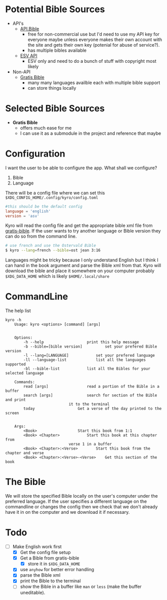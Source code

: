 # Potential Bible Sources

-   API's
    -   [API.Bible](https://scripture.api.bible/)
        -   free for non-commercial use but I'd need to use my API key for everyone maybe unless everyone makes their own account with the site and gets their own key (potenial for abuse of service?).
        -   has multiple bibles available
    -   [ESV API](https://api.esv.org/)
        -   ESV only and need to do a bunch of stuff with copyright most likely
-   Non-API
    -   [Gratis Bible](https://github.com/gratis-bible/bible)
        -   many many languages availble each with multiple bible support
        -   can store things locally

# Selected Bible Sources

-   **Gratis Bible**
    -   offers much ease for me
    -   I can use it as a submodule in the project and reference that maybe

# Configuration

I want the user to be able to configure the app. What shall we configure?

1. Bible
2. Language

There will be a config file where we can set this `$XDG_CONFIG_HOME/.config/kyro/config.toml`

```toml
#this should be the default config
language = 'english'
version = 'asv'
```

Kyro will read the config file and get the appropriate bible xml file from [gratis-bible](https://github.com/gratis-bible/bible).
If the user wants to try another language or Bible version they can do so from the command line.

```sh
# use french and use the Ostervald Bible
$ kyro --lang=french --bible=ost jean 3:16
```

Languages might be tricky because I only understand English but I think I can hand in the book argument and parse the Bible xml from that.
Kyro will download the bible and place it somewhere on your computer probably `$XDG_DATA_HOME` which is likely
`$HOME/.local/share`

# CommandLine

The help list

```
kyro -h
	Usage: kyro <options> [command] [args]


	Options:
		-h --help 					print this help message
		-b --bible=[bible version]  		set your prefered Bible version
		-l --lang=[LANGUAGE]    		set your prefered language
		-ll --language-list 			list all the languages supported
		-bl --bible-list 			list all the Bibles for your selected language

	Commands:
		read [args]  				read a portion of the Bible in a buffer
		search [args] 				search for section of the Bible and print
							it to the terminal
		today 					Get a verse of the day printed to the screen


	Args:
		<Book>  				Start this book from 1:1
		<Book> <Chapter> 			Start this book at this chapter from
							verse 1 in a buffer
		<Book> <Chapter>:<Verse>  		Start this book from the chapter and verse
		<Book> <Chapter>:<Verse>-<Verse>  	Get this section of the book
```

# The Bible

We will store the specified Bible locally on the user's computer under the preferred language.
If the user specifies a different language on the commandline or changes the config then we check that
we don't already have it in on the computer and we download it if necessary.

# Todo

-   [ ] Make English work first
    -   [x] Get the config file setup
    -   [x] Get a Bible from gratis-bible
        -   [x] store it in `$XDG_DATA_HOME`
    -   [x] use `anyhow` for better error handling
    -   [x] parse the Bible xml
    -   [x] print the Bible to the terminal
    -   [ ] show the Bible in a buffer like `man` or `less` (make the buffer uneditable).
